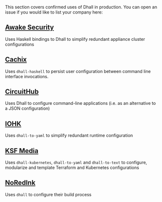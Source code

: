This section covers confirmed uses of Dhall in production.  You can open an issue if you would like to list your company here:

## [Awake Security](https://awakesecurity.com/)

Uses Haskell bindings to Dhall to simplify redundant appliance cluster configurations

## [Cachix](https://github.com/cachix/cachix)

Uses `dhall-haskell` to persist user configuration between command line interface invocations.

## [CircuitHub](https://circuithub.com/)

Uses Dhall to configure command-line applications (i.e. as an alternative to a JSON configuration)

## [IOHK](https://iohk.io/)

Uses `dhall-to-yaml` to simplify redundant runtime configuration

## [KSF Media](https://github.com/KSF-Media)

Uses `dhall-kubernetes`, `dhall-to-yaml` and `dhall-to-text` to configure, modularize and template Terraform and Kubernetes configurations

## [NoRedInk](https://t.co/FTLTeyzykY)

Uses `dhall` to configure their build process